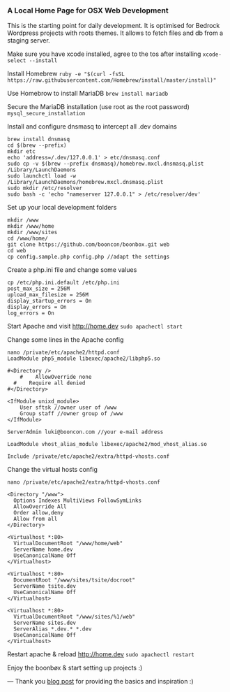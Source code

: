 ### A Local Home Page for OSX Web Development

This is the starting point for daily development. It is optimised for Bedrock Wordpress projects with roots themes. It allows to fetch files and db from a staging server.

Make sure you have xcode installed, agree to the tos after installing
`xcode-select --install`

Install Homebrew
`ruby -e "$(curl -fsSL https://raw.githubusercontent.com/Homebrew/install/master/install)"`

Use Homebrow to install MariaDB
`brew install mariadb`

Secure the MariaDB installation (use root as the root password)
`mysql_secure_installation`

Install and configure dnsmasq to intercept all .dev domains
```
brew install dnsmasq
cd $(brew --prefix)
mkdir etc
echo 'address=/.dev/127.0.0.1' > etc/dnsmasq.conf
sudo cp -v $(brew --prefix dnsmasq)/homebrew.mxcl.dnsmasq.plist /Library/LaunchDaemons
sudo launchctl load -w /Library/LaunchDaemons/homebrew.mxcl.dnsmasq.plist
sudo mkdir /etc/resolver
sudo bash -c 'echo "nameserver 127.0.0.1" > /etc/resolver/dev'
```

Set up your local development folders
```
mkdir /www
mkdir /www/home
mkdir /www/sites
cd /www/home/
git clone https://github.com/booncon/boonbox.git web
cd web
cp config.sample.php config.php //adapt the settings
```

Create a php.ini file and change some values
```
cp /etc/php.ini.default /etc/php.ini
post_max_size = 256M
upload_max_filesize = 256M
display_startup_errors = On
display_errors = On
log_errors = On
```

Start Apache and visit http://home.dev
`sudo apachectl start`

Change some lines in the Apache config
```
nano /private/etc/apache2/httpd.conf
LoadModule php5_module libexec/apache2/libphp5.so

#<Directory />
	#    AllowOverride none
  #    Require all denied
#</Directory>

<IfModule unixd_module>
	User sftsk //owner user of /www
	Group staff //owner group of /www
</IfModule>

ServerAdmin luki@booncon.com //your e-mail address

LoadModule vhost_alias_module libexec/apache2/mod_vhost_alias.so

Include /private/etc/apache2/extra/httpd-vhosts.conf
```

Change the virtual hosts config
```
nano /private/etc/apache2/extra/httpd-vhosts.conf

<Directory "/www">
  Options Indexes MultiViews FollowSymLinks
  AllowOverride All
  Order allow,deny
  Allow from all
</Directory>

<Virtualhost *:80>
  VirtualDocumentRoot "/www/home/web"
  ServerName home.dev
  UseCanonicalName Off
</Virtualhost>

<Virtualhost *:80>
  DocumentRoot "/www/sites/tsite/docroot"
  ServerName tsite.dev
  UseCanonicalName Off
</Virtualhost>

<Virtualhost *:80>
  VirtualDocumentRoot "/www/sites/%1/web"
  ServerName sites.dev
  ServerAlias *.dev.* *.dev 
  UseCanonicalName Off
</Virtualhost>
```

Restart apache & reload http://home.dev
`sudo apachectl restart`

Enjoy the boonbøx & start setting up projects :)

—
Thank you [blog post](http://mallinson.ca/post/osx-web-development) for providing the basics and inspiration :)
